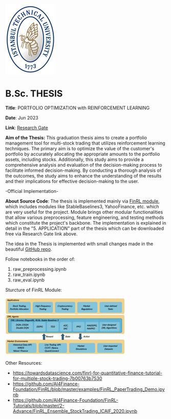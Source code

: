 ![Screenshot](itu_logo.png "ITU logo") 
# B.Sc. THESIS
**Title**: PORTFOLIO OPTIMIZATION with REINFORCEMENT LEARNING

**Date**: Jun 2023

**Link**: [Research Gate](https://www.researchgate.net/publication/374069161_PORTFOLIO_OPTIMIZATION_with_REINFORCEMENT_LEARNING)

**Aim of the Thesis:**
This graduation thesis aims to create a portfolio management tool for multi-stock trading that utilizes reinforcement learning techniques. The primary aim is to optimize the value of the customer's portfolio by accurately allocating the appropriate amounts to the portfolio assets, including stocks. Additionally, this study aims to provide a comprehensive analysis and evaluation of the decision-making process to facilitate informed decision-making. By conducting a thorough analysis of the outcomes, the study aims to enhance the understanding of the results and their implications for effective decision-making to the user.


-Official Implementation-

**About Source Code**:
The thesis is implemented mainly via [FinRL module](https://github.com/AI4Finance-Foundation/FinRL), which includes modules like StableBaselines3, YahooFinance, etc. which are very useful for the project. Module brings other modular functionalities that allow various preprocessing, feature engineering, and testing methods which constitute the project's backbone. The implementation is explained in detail in the "5. APPLICATION" part of the thesis which can be downloaded free via Research Gate link above.

The idea in the Thesis is implemented with small changes made in the beautiful [GitHub repo](https://github.com/changjulian17/DataSciencePortfolio/tree/main/Investment_Portfolio).

Follow notebooks in the order of:
1. raw_preprocessing.ipynb
2. raw_train.ipynb
3. raw_eval.ipynb

Sturcture of FinRL Module:

![Screenshot](finRL.png "FinRL Structure") 

Other Resources:
- https://towardsdatascience.com/finrl-for-quantitative-finance-tutorial-for-multiple-stock-trading-7b00763b7530
- https://github.com/AI4Finance-Foundation/FinRL/blob/master/examples/FinRL_PaperTrading_Demo.ipynb
- https://github.com/AI4Finance-Foundation/FinRL-Tutorials/blob/master/2-Advance/FinRL_Ensemble_StockTrading_ICAIF_2020.ipynb
